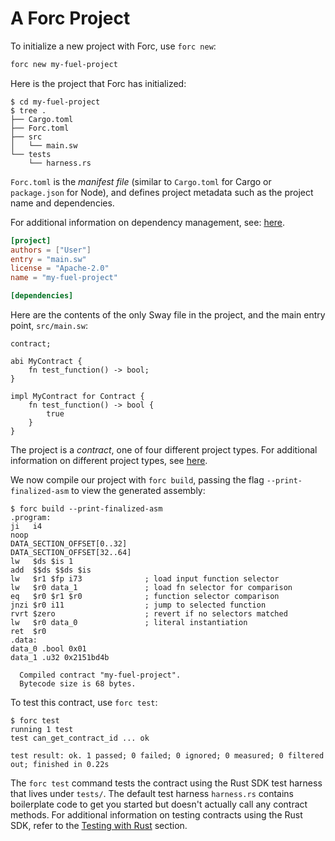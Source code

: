# A Forc Project

To initialize a new project with Forc, use `forc new`:

```sh
forc new my-fuel-project
```

Here is the project that Forc has initialized:

```console
$ cd my-fuel-project
$ tree .
├── Cargo.toml
├── Forc.toml
├── src
│   └── main.sw
└── tests
    └── harness.rs
```

`Forc.toml` is the _manifest file_ (similar to `Cargo.toml` for Cargo or `package.json` for Node), and defines project metadata such as the project name and dependencies.

For additional information on dependency management, see: [here](../forc/dependencies.md).

```toml
[project]
authors = ["User"]
entry = "main.sw"
license = "Apache-2.0"
name = "my-fuel-project"

[dependencies]
```

Here are the contents of the only Sway file in the project, and the main entry point, `src/main.sw`:

```sway
contract;

abi MyContract {
    fn test_function() -> bool;
}

impl MyContract for Contract {
    fn test_function() -> bool {
        true
    }
}
```

The project is a _contract_, one of four different project types. For additional information on different project types, see [here](../sway-program-types/index.md).

We now compile our project with `forc build`, passing the flag `--print-finalized-asm` to view the generated assembly:

```console
$ forc build --print-finalized-asm
.program:
ji   i4
noop
DATA_SECTION_OFFSET[0..32]
DATA_SECTION_OFFSET[32..64]
lw   $ds $is 1
add  $$ds $$ds $is
lw   $r1 $fp i73              ; load input function selector
lw   $r0 data_1               ; load fn selector for comparison
eq   $r0 $r1 $r0              ; function selector comparison
jnzi $r0 i11                  ; jump to selected function
rvrt $zero                    ; revert if no selectors matched
lw   $r0 data_0               ; literal instantiation
ret  $r0
.data:
data_0 .bool 0x01
data_1 .u32 0x2151bd4b

  Compiled contract "my-fuel-project".
  Bytecode size is 68 bytes.
```

To test this contract, use `forc test`:

```console
$ forc test
running 1 test
test can_get_contract_id ... ok

test result: ok. 1 passed; 0 failed; 0 ignored; 0 measured; 0 filtered out; finished in 0.22s
```

The `forc test` command tests the contract using the Rust SDK test harness that lives under `tests/`. The default test harness `harness.rs` contains boilerplate code to get you started but doesn't actually call any contract methods. For additional information on testing contracts using the Rust SDK, refer to the [Testing with Rust](../testing/testing-with-rust.md) section.
